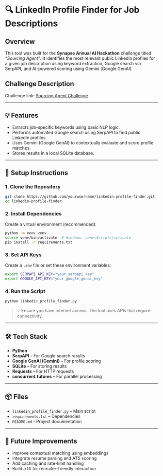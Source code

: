# 🔍 LinkedIn Profile Finder for Job Descriptions

## Overview

This tool was built for the **Synapse Annual AI Hackathon** challenge titled _“Sourcing Agent”_. It identifies the most relevant public LinkedIn profiles for a given job description using keyword extraction, Google search via SerpAPI, and AI-powered scoring using Gemini (Google GenAI).

## Challenge Description

Challenge link: [Sourcing Agent Challenge](https://www.notion.so/synapseint/Synapse-Annual-First-Ever-AI-Hackathon-Sourcing-Agent-Challenge-21f96e231c3a80fd997dcb60f517e760)

---

## 💡 Features

- Extracts job-specific keywords using basic NLP logic.
- Performs automated Google search using SerpAPI to find public LinkedIn profiles.
- Uses Gemini (Google GenAI) to contextually evaluate and score profile matches.
- Stores results in a local SQLite database.

---

## 🧰 Setup Instructions

### 1. Clone the Repository

```bash
git clone https://github.com/yourusername/linkedin-profile-finder.git
cd linkedin-profile-finder
```

### 2. Install Dependencies

Create a virtual environment (recommended):

```bash
python -m venv venv
source venv/bin/activate  # Windows: venv\Scripts\activate
pip install -r requirements.txt
```

### 3. Set API Keys

Create a `.env` file or set these environment variables:

```bash
export SERPAPI_API_KEY="your_serpapi_key"
export GOOGLE_API_KEY="your_google_genai_key"
```

### 4. Run the Script

```bash
python linkedin_profile_finder.py
```

> 💡 Ensure you have internet access. The tool uses APIs that require connectivity.

---

## 🛠 Tech Stack

- **Python**
- **SerpAPI** – For Google search results
- **Google GenAI (Gemini)** – For profile scoring
- **SQLite** – For storing results
- **Requests** – For HTTP requests
- **concurrent.futures** – For parallel processing

---

## 📦 Files

- `linkedin_profile_finder.py` – Main script
- `requirements.txt` – Dependencies
- `README.md` – Project documentation

---

## 🚀 Future Improvements

- Improve contextual matching using embeddings
- Integrate resume parsing and ATS scoring
- Add caching and rate-limit handling
- Build a UI for recruiter-friendly interaction
